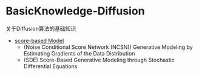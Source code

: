 # BasicKnowledge-Diffusion
关于Diffusion算法的基础知识

- [score-based Model](https://zhuanlan.zhihu.com/p/677154173)
    - (Noise Conditional Score Network (NCSN)) Generative Modeling by Estimating Gradients of the Data Distribution
    - (SDE) Score-Based Generative Modeling through Stochastic Differential Equations